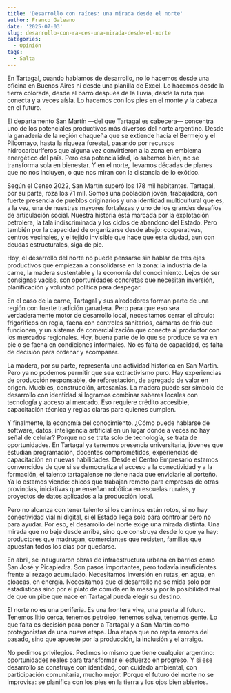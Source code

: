 ```yaml
---
title: 'Desarrollo con raíces: una mirada desde el norte'
author: Franco Galeano
date: '2025-07-03'
slug: desarrollo-con-ra-ces-una-mirada-desde-el-norte
categories:
  - Opinión
tags:
  - Salta
---
```



En Tartagal, cuando hablamos de desarrollo, no lo hacemos desde una oficina en Buenos Aires ni desde una planilla de Excel. Lo hacemos desde la tierra colorada, desde el barro después de la lluvia, desde la ruta que conecta y a veces aísla. Lo hacemos con los pies en el monte y la cabeza en el futuro.

El departamento San Martín —del que Tartagal es cabecera— concentra uno de los potenciales productivos más diversos del norte argentino. Desde la ganadería de la región chaqueña que se extiende hacia el Bermejo y el Pilcomayo, hasta la riqueza forestal, pasando por recursos hidrocarburíferos que alguna vez convirtieron a la zona en emblema energético del país. Pero esa potencialidad, lo sabemos bien, no se transforma sola en bienestar. Y en el norte, llevamos décadas de planes que no nos incluyen, o que nos miran con la distancia de lo exótico.  


Según el Censo 2022, San Martín superó los 178 mil habitantes. Tartagal, por su parte, roza los 71 mil. Somos una población joven, trabajadora, con fuerte presencia de pueblos originarios y una identidad multicultural que es, a la vez, una de nuestras mayores fortalezas y uno de los grandes desafíos de articulación social. Nuestra historia está marcada por la explotación petrolera, la tala indiscriminada y los ciclos de abandono del Estado. Pero también por la capacidad de organizarse desde abajo: cooperativas, centros vecinales, y el tejido invisible que hace que esta ciudad, aun con deudas estructurales, siga de pie.

Hoy, el desarrollo del norte no puede pensarse sin hablar de tres ejes productivos que empiezan a consolidarse en la zona: la industria de la carne, la madera sustentable y la economía del conocimiento. Lejos de ser consignas vacías, son oportunidades concretas que necesitan inversión, planificación y voluntad política para despegar.  

En el caso de la carne, Tartagal y sus alrededores forman parte de una región con fuerte tradición ganadera. Pero para que eso sea verdaderamente motor de desarrollo local, necesitamos cerrar el círculo: frigoríficos en regla, faena con controles sanitarios, cámaras de frío que funcionen, y un sistema de comercialización que conecte al productor con los mercados regionales. Hoy, buena parte de lo que se produce se va en pie o se faena en condiciones informales. No es falta de capacidad, es falta de decisión para ordenar y acompañar.  

La madera, por su parte, representa una actividad histórica en San Martín. Pero ya no podemos permitir que sea extractivismo puro. Hay experiencias de producción responsable, de reforestación, de agregado de valor en origen. Muebles, construcción, artesanías. La madera puede ser símbolo de desarrollo con identidad si logramos combinar saberes locales con tecnología y acceso al mercado. Eso requiere crédito accesible, capacitación técnica y reglas claras para quienes cumplen.

Y finalmente, la economía del conocimiento. ¿Cómo puede hablarse de software, datos, inteligencia artificial en un lugar donde a veces no hay señal de celular? Porque no se trata solo de tecnología, se trata de oportunidades. En Tartagal ya tenemos presencia universitaria, jóvenes que estudian programación, docentes comprometidos, experiencias de capacitación en nuevas habilidades. Desde el Centro Empresario estamos convencidos de que si se democratiza el acceso a la conectividad y a la formación, el talento tartagalense no tiene nada que envidiarle al porteño. Ya lo estamos viendo: chicos que trabajan remoto para empresas de otras provincias, iniciativas que enseñan robótica en escuelas rurales, y proyectos de datos aplicados a la producción local.   

Pero no alcanza con tener talento si los caminos están rotos, si no hay conectividad vial ni digital, si el Estado llega solo para controlar pero no para ayudar. Por eso, el desarrollo del norte exige una mirada distinta. Una mirada que no baje desde arriba, sino que construya desde lo que ya hay: productores que madrugan, comerciantes que resisten, familias que apuestan todos los días por quedarse.  

En abril, se inauguraron obras de infraestructura urbana en barrios como San José y Picapiedra. Son pasos importantes, pero todavía insuficientes frente al rezago acumulado. Necesitamos inversión en rutas, en agua, en cloacas, en energía. Necesitamos que el desarrollo no se mida solo por estadísticas sino por el plato de comida en la mesa y por la posibilidad real de que un pibe que nace en Tartagal pueda elegir su destino.

El norte no es una periferia. Es una frontera viva, una puerta al futuro. Tenemos litio cerca, tenemos petróleo, tenemos selva, tenemos gente. Lo que falta es decisión para poner a Tartagal y a San Martín como protagonistas de una nueva etapa. Una etapa que no repita errores del pasado, sino que apueste por la producción, la inclusión y el arraigo.  

No pedimos privilegios. Pedimos lo mismo que tiene cualquier argentino: oportunidades reales para transformar el esfuerzo en progreso. Y si ese desarrollo se construye con identidad, con cuidado ambiental, con participación comunitaria, mucho mejor. Porque el futuro del norte no se improvisa: se planifica con los pies en la tierra y los ojos bien abiertos.
